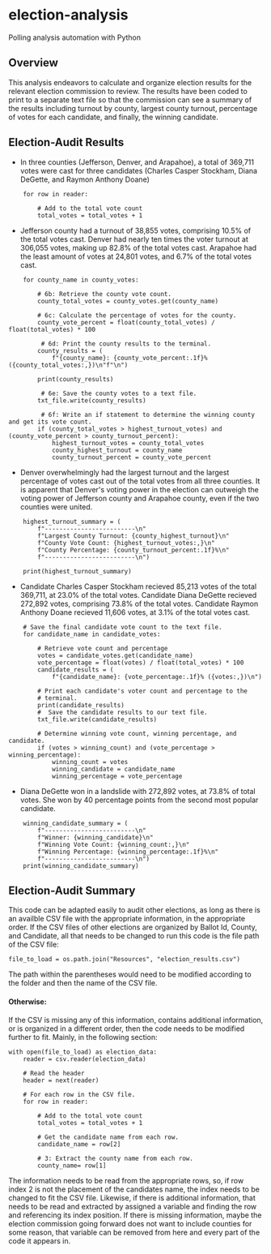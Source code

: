 # election-analysis
Polling analysis automation with Python

## Overview
This analysis endeavors to calculate and organize election results for the relevant election commission to review. The results have been coded to print to a separate text file so that the commission can see a summary of the results including turnout by county, largest county turnout, percentage of votes for each candidate, and finally, the winning candidate.
## Election-Audit Results
- In three counties (Jefferson, Denver, and Arapahoe), a total of 369,711 votes were cast for three candidates (Charles Casper Stockham, Diana DeGette, and Raymon Anthony Doane)
```# For each row in the CSV file.
    for row in reader:

        # Add to the total vote count
        total_votes = total_votes + 1
```
- Jefferson county had a turnout of 38,855 votes, comprising 10.5% of the total votes cast. Denver had nearly ten times the voter turnout at 306,055 votes, making up 82.8% of the total votes cast. Arapahoe had the least amount of votes at 24,801 votes, and 6.7% of the total votes cast.
``` # 6a: Write a for loop to get the county from the county dictionary.
    for county_name in county_votes:
    
        # 6b: Retrieve the county vote count.
        county_total_votes = county_votes.get(county_name)
        
        # 6c: Calculate the percentage of votes for the county.
        county_vote_percent = float(county_total_votes) / float(total_votes) * 100
        
         # 6d: Print the county results to the terminal.
        county_results = (
            f"{county_name}: {county_vote_percent:.1f}% ({county_total_votes:,})\n"f"\n")
            
        print(county_results)
        
         # 6e: Save the county votes to a text file.
        txt_file.write(county_results)
        
         # 6f: Write an if statement to determine the winning county and get its vote count.
        if (county_total_votes > highest_turnout_votes) and (county_vote_percent > county_turnout_percent):
            highest_turnout_votes = county_total_votes
            county_highest_turnout = county_name
            county_turnout_percent = county_vote_percent
```
- Denver overwhelmingly had the largest turnout and the largest percentage of votes cast out of the total votes from all three counties. It is apparent that Denver's voting power in the election can outweigh the voting power of Jefferson county and Arapahoe county, even if the two counties were united.
```# 7: Print the county with the largest turnout to the terminal.
    highest_turnout_summary = (
        f"-------------------------\n"
        f"Largest County Turnout: {county_highest_turnout}\n"
        f"County Vote Count: {highest_turnout_votes:,}\n"
        f"County Percentage: {county_turnout_percent:.1f}%\n"
        f"-------------------------\n")
        
    print(highest_turnout_summary)
```
- Candidate Charles Casper Stockham recieved 85,213 votes of the total 369,711, at 23.0% of the total votes. Candidate Diana DeGette recieved 272,892 votes, comprising 73.8% of the total votes. Candidate Raymon Anthony Doane recieved 11,606 votes, at 3.1% of the total votes cast. 
```
    # Save the final candidate vote count to the text file.
    for candidate_name in candidate_votes:

        # Retrieve vote count and percentage
        votes = candidate_votes.get(candidate_name)
        vote_percentage = float(votes) / float(total_votes) * 100
        candidate_results = (
            f"{candidate_name}: {vote_percentage:.1f}% ({votes:,})\n")

        # Print each candidate's voter count and percentage to the
        # terminal.
        print(candidate_results)
        #  Save the candidate results to our text file.
        txt_file.write(candidate_results)

        # Determine winning vote count, winning percentage, and candidate.
        if (votes > winning_count) and (vote_percentage > winning_percentage):
            winning_count = votes
            winning_candidate = candidate_name
            winning_percentage = vote_percentage
```
- Diana DeGette won in a landslide with 272,892 votes, at 73.8% of total votes. She won by 40 percentage points from the second most popular candidate.
```# Print the winning candidate (to terminal)
    winning_candidate_summary = (
        f"-------------------------\n"
        f"Winner: {winning_candidate}\n"
        f"Winning Vote Count: {winning_count:,}\n"
        f"Winning Percentage: {winning_percentage:.1f}%\n"
        f"-------------------------\n")
    print(winning_candidate_summary)
```
## Election-Audit Summary
This code can be adapted easily to audit other elections, as long as there is an availble CSV file with the appropriate information, in the appropriate order. If the CSV files of other elections are organized by Ballot Id, County, and Candidate, all that needs to be changed to run this code is the file path of the CSV file:
```# Add a variable to load a file from a path.
file_to_load = os.path.join("Resources", "election_results.csv")
```
The path within the parentheses would need to be modified according to the folder and then the name of the CSV file.

#### Otherwise:

If the CSV is missing any of this information, contains additional information, or is organized in a different order, then the code needs to be modified further to fit. Mainly, in the following section:
```# Read the csv and convert it into a list of dictionaries
with open(file_to_load) as election_data:
    reader = csv.reader(election_data)

    # Read the header
    header = next(reader)

    # For each row in the CSV file.
    for row in reader:

        # Add to the total vote count
        total_votes = total_votes + 1

        # Get the candidate name from each row.
        candidate_name = row[2]

        # 3: Extract the county name from each row.
        county_name= row[1]
```
The information needs to be read from the appropriate rows, so, if row index 2 is not the placement of the candidates name, the index needs to be changed to fit the CSV file. Likewise, if there is additional information, that needs to be read and extracted by assigned a variable and finding the row and referencing its index position. If there is missing information, maybe the election commission going forward does not want to include counties for some reason, that variable can be removed from here and every part of the code it appears in.


